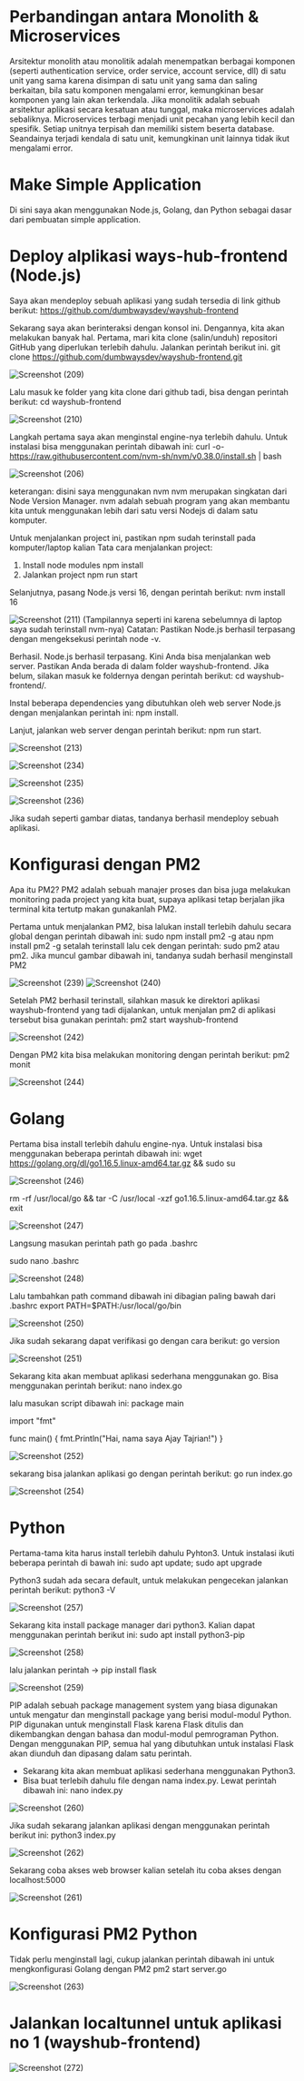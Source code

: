 # Perbandingan antara Monolith & Microservices
Arsitektur monolith atau monolitik adalah menempatkan berbagai komponen (seperti authentication service, order service, account service, dll) di satu unit yang sama karena disimpan di satu unit yang sama dan saling berkaitan, bila satu komponen mengalami error, kemungkinan besar komponen yang lain akan terkendala.
Jika monolitik adalah sebuah arsitektur aplikasi secara kesatuan atau tunggal, maka microservices adalah sebaliknya. Microservices terbagi menjadi unit pecahan yang lebih kecil dan spesifik. Setiap unitnya terpisah dan memiliki sistem beserta database. Seandainya terjadi kendala di satu unit, kemungkinan unit lainnya tidak ikut mengalami error.

# Make Simple Application

Di sini saya akan menggunakan Node.js, Golang, dan Python sebagai dasar dari pembuatan simple application.

# Deploy alplikasi ways-hub-frontend (Node.js)
Saya akan mendeploy sebuah aplikasi yang sudah tersedia di link github berikut: https://github.com/dumbwaysdev/wayshub-frontend

Sekarang saya akan berinteraksi dengan konsol ini. Dengannya, kita akan melakukan banyak hal. Pertama, mari kita clone (salin/unduh) repositori GitHub yang diperlukan terlebih dahulu. Jalankan perintah berikut ini.
git clone https://github.com/dumbwaysdev/wayshub-frontend.git

![Screenshot (209)](https://user-images.githubusercontent.com/109257850/202324495-62f90409-4d08-4aa4-823c-085fb3e65753.png)

Lalu masuk ke folder yang kita clone dari github tadi, bisa dengan perintah berikut:
cd wayshub-frontend

![Screenshot (210)](https://user-images.githubusercontent.com/109257850/202324820-2b0745e0-dc02-4890-ab73-771b83bef8f4.png)

Langkah pertama saya akan menginstal engine-nya terlebih dahulu. Untuk instalasi bisa menggunakan perintah dibawah ini:
curl -o- https://raw.githubusercontent.com/nvm-sh/nvm/v0.38.0/install.sh | bash

![Screenshot (206)](https://user-images.githubusercontent.com/109257850/202322729-cd34f0d2-0963-4f70-8aed-2d39c999bb43.png)

keterangan: disini saya menggunakan nvm 
nvm merupakan singkatan dari Node Version Manager. nvm adalah sebuah program yang akan membantu kita untuk menggunakan lebih dari satu versi Nodejs di dalam satu komputer.

Untuk menjalankan project ini, pastikan npm sudah terinstall pada komputer/laptop kalian
Tata cara menjalankan project:

1. Install node modules
npm install
2. Jalankan project
npm run start

Selanjutnya, pasang Node.js versi 16, dengan perintah berikut:
nvm install 16 

![Screenshot (211)](https://user-images.githubusercontent.com/109257850/202325745-e0bf3774-7fcb-4137-a14f-45cd0ebeb445.png)
(Tampilannya seperti ini karena sebelumnya di laptop saya sudah terinstall nvm-nya)
Catatan: Pastikan Node.js berhasil terpasang dengan mengeksekusi perintah node -v.

Berhasil. Node.js berhasil terpasang. Kini Anda bisa menjalankan web server. Pastikan Anda berada di dalam folder wayshub-frontend. Jika belum, silakan masuk ke foldernya dengan perintah berikut: cd wayshub-frontend/.

Instal beberapa dependencies yang dibutuhkan oleh web server Node.js dengan menjalankan perintah ini: npm install.

Lanjut, jalankan web server dengan perintah berikut: npm run start.

![Screenshot (213)](https://user-images.githubusercontent.com/109257850/202327151-4cd74830-6f52-45c7-b6c6-5334724a41c1.png)

![Screenshot (234)](https://user-images.githubusercontent.com/109257850/202449787-67eea679-55d5-4fa9-b64b-942f3d0b0c9c.png)

![Screenshot (235)](https://user-images.githubusercontent.com/109257850/202449885-1bd63f99-576f-4b13-80e9-67e1825a706b.png)

![Screenshot (236)](https://user-images.githubusercontent.com/109257850/202449899-18130379-26a9-4dd4-a315-d672e3867321.png)

Jika sudah seperti gambar diatas, tandanya berhasil mendeploy sebuah aplikasi.

# Konfigurasi dengan PM2 
Apa itu PM2? PM2 adalah sebuah manajer proses dan bisa juga melakukan monitoring pada project yang kita buat, supaya aplikasi tetap berjalan jika terminal kita tertutp makan gunakanlah PM2.

Pertama untuk menjalankan PM2, bisa lalukan install terlebih dahulu secara global dengan perintah dibawah ini:
sudo npm install pm2 -g atau npm install pm2 -g 
setalah terinstall lalu cek dengan perintah: sudo pm2 atau pm2. Jika muncul gambar dibawah ini, tandanya sudah berhasil menginstall PM2

![Screenshot (239)](https://user-images.githubusercontent.com/109257850/202459749-13cb15d9-3b10-4b10-bf5c-07b485f9a378.png)
![Screenshot (240)](https://user-images.githubusercontent.com/109257850/202459818-a698d4b8-2817-4501-9331-d6e73e71be14.png)

Setelah PM2 berhasil terinstall, silahkan masuk ke direktori aplikasi wayshub-frontend yang tadi dijalankan, untuk menjalan pm2 di aplikasi tersebut bisa gunakan perintah: 
pm2 start wayshub-frontend

![Screenshot (242)](https://user-images.githubusercontent.com/109257850/202461327-e49588ef-cd61-4532-ad9b-dd7cb26d4e53.png)

Dengan PM2 kita bisa melakukan monitoring dengan perintah berikut:
pm2 monit

![Screenshot (244)](https://user-images.githubusercontent.com/109257850/202462248-068b162b-8ecd-4b09-aca1-293a3fe17081.png)

# Golang
Pertama bisa install terlebih dahulu engine-nya. Untuk instalasi bisa menggunakan beberapa perintah dibawah ini:
wget https://golang.org/dl/go1.16.5.linux-amd64.tar.gz && sudo su

![Screenshot (246)](https://user-images.githubusercontent.com/109257850/202466443-2e7c05ab-c0ee-4554-afd7-3b93ef31652d.png)

rm -rf /usr/local/go && tar -C /usr/local -xzf go1.16.5.linux-amd64.tar.gz && exit

![Screenshot (247)](https://user-images.githubusercontent.com/109257850/202466814-f45834dd-cc5a-4f70-bb40-be76be066a63.png)

Langsung masukan perintah path go pada .bashrc

sudo nano .bashrc

![Screenshot (248)](https://user-images.githubusercontent.com/109257850/202467487-0381f615-9511-4a1b-a686-9e80c0c7858f.png)

Lalu tambahkan path command dibawah ini dibagian paling bawah dari .bashrc
export PATH=$PATH:/usr/local/go/bin

![Screenshot (250)](https://user-images.githubusercontent.com/109257850/202468805-4b8c32b3-632c-4906-b0f4-a45f22736a87.png)

Jika sudah sekarang dapat verifikasi go dengan cara berikut:
go version

![Screenshot (251)](https://user-images.githubusercontent.com/109257850/202470343-0d28afc9-39b2-4b3c-98d2-5817c2741b04.png)

Sekarang kita akan membuat aplikasi sederhana menggunakan go. Bisa menggunakan perintah berikut:
nano index.go

lalu masukan script dibawah ini:
package main

import "fmt"

func main() {
    fmt.Println("Hai, nama saya Ajay Tajrian!")
}

![Screenshot (252)](https://user-images.githubusercontent.com/109257850/202472233-8999e5a9-2753-4501-9117-659bb298ebf1.png)

sekarang bisa jalankan aplikasi go dengan perintah berikut:
go run index.go

![Screenshot (254)](https://user-images.githubusercontent.com/109257850/202472566-678f3379-7730-4d32-b1ce-939f6dc29ea7.png)

# Python
Pertama-tama kita harus install terlebih dahulu Pyhton3. Untuk instalasi ikuti beberapa perintah di bawah ini:
sudo apt update; sudo apt upgrade

Python3 sudah ada secara default, untuk melakukan pengecekan jalankan perintah berikut:
python3 -V

![Screenshot (257)](https://user-images.githubusercontent.com/109257850/202478489-06991118-6bf3-4194-8f2c-52df88d5496b.png)

Sekarang kita install package manager dari python3. Kalian dapat menggunakan perintah berikut ini:
sudo apt install python3-pip

![Screenshot (258)](https://user-images.githubusercontent.com/109257850/202479358-42f7ad78-a9c2-4811-a53d-51d494c7d803.png)

lalu jalankan perintah -> pip install flask

![Screenshot (259)](https://user-images.githubusercontent.com/109257850/202479862-16c90ce2-e576-4f71-83de-76548bba9b38.png)

PIP adalah sebuah package management system yang biasa digunakan untuk mengatur dan menginstall package yang berisi modul-modul Python. PIP digunakan untuk menginstall Flask karena Flask ditulis dan dikembangkan dengan bahasa dan modul-modul pemrograman Python. Dengan menggunakan PIP, semua hal yang dibutuhkan untuk instalasi Flask akan diunduh dan dipasang dalam satu perintah.

- Sekarang kita akan membuat aplikasi sederhana menggunakan Python3.
- Bisa buat terlebih dahulu file dengan nama index.py. Lewat perintah dibawah ini:
nano index.py

![Screenshot (260)](https://user-images.githubusercontent.com/109257850/202480844-8256782b-6bdb-4ba1-8699-732fd58c89f8.png)

Jika sudah sekarang jalankan aplikasi dengan menggunakan perintah berikut ini:
python3 index.py

![Screenshot (262)](https://user-images.githubusercontent.com/109257850/202481210-4eb605e8-402b-4598-ab2a-c2ab24053a47.png)

Sekarang coba akses web browser kalian setelah itu coba akses dengan localhost:5000

![Screenshot (261)](https://user-images.githubusercontent.com/109257850/202481376-6de2cfb3-acf6-4672-b238-cd7f7af3f509.png)

# Konfigurasi PM2 Python

Tidak perlu menginstall lagi, cukup jalankan perintah dibawah ini untuk mengkonfigurasi Golang dengan PM2
pm2 start server.go

![Screenshot (263)](https://user-images.githubusercontent.com/109257850/202485702-30a16ff1-1588-4f2f-994a-7f8a9e37dee7.png)

# Jalankan localtunnel untuk aplikasi no 1 (wayshub-frontend)

![Screenshot (272)](https://user-images.githubusercontent.com/109257850/202508197-51c45af4-dafe-4b05-85cf-30ebd7554156.png)













